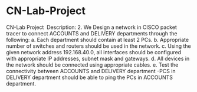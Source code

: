 # CN-Lab-Project
CN-Lab Project
﻿
Description:
2. We Design a network in CISCO packet tracer to connect ACCOUNTS and DELIVERY departments through the following: 
a. Each department should contain at least 2 PCs.
b. Appropriate number of switches and routers should be used in the network.
c. Using the given network address 192.168.40.0, all interfaces should be configured with appropriate IP addresses, subnet mask and gateways.
d. All devices in the network should be connected using appropriate cables.
e. Test the connectivity between ACCOUNTS and DELIVERY department -PCS in DELIVERY department should be able to ping the PCs in ACCOUNTS department.
